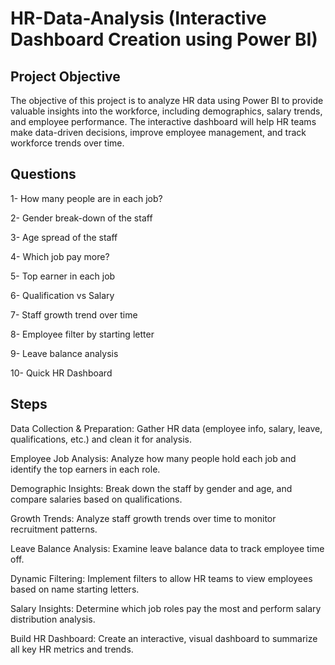 # HR-Data-Analysis (Interactive Dashboard Creation using Power BI)
## Project Objective
The objective of this project is to analyze HR data using Power BI to provide valuable insights into the workforce, including demographics, salary trends, and employee performance. The interactive dashboard will help HR teams make data-driven decisions, improve employee management, and track workforce trends over time.

## Questions
1- How many people are in each job?

2- Gender break-down of the staff

3- Age spread of the staff

4- Which job pay more?

5- Top earner in each job

6- Qualification vs Salary

7- Staff growth  trend over time

8- Employee filter by starting letter

9- Leave balance analysis

10- Quick HR Dashboard

## Steps
Data Collection & Preparation: Gather HR data (employee info, salary, leave, qualifications, etc.) and clean it for analysis.

Employee Job Analysis: Analyze how many people hold each job and identify the top earners in each role.

Demographic Insights: Break down the staff by gender and age, and compare salaries based on qualifications.

Growth Trends: Analyze staff growth trends over time to monitor recruitment patterns.

Leave Balance Analysis: Examine leave balance data to track employee time off.

Dynamic Filtering: Implement filters to allow HR teams to view employees based on name starting letters.

Salary Insights: Determine which job roles pay the most and perform salary distribution analysis.

Build HR Dashboard: Create an interactive, visual dashboard to summarize all key HR metrics and trends.
